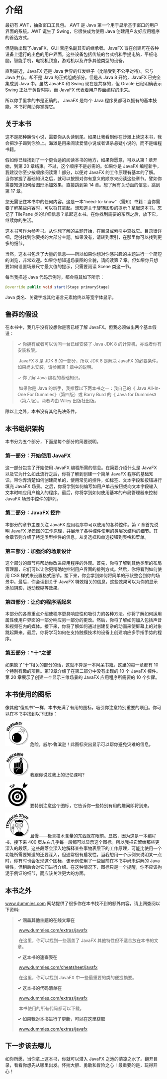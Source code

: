 # 介绍

最初有 AWT，抽象窗口工具包。 AWT 是 Java 第一个用于显示基于窗口的用户界面的系统。AWT 诞生了 Swing，它很快成为使用 Java 创建用户友好应用程序的首选方式。

但随后出现了JavaFX，GUI 宝座名副其实的继承者。JavaFX 旨在创建可在各种设备上运行的出色的用户界面，这些设备包括传统的台式机和手提电脑，平板电脑，智能手机，电视机顶盒，游戏机以及许多其他类型的设备。

直到最近，JavaFX 还是 Java 世界的红发继子（比喻受到不公平对待）。它与 Java 共存，却不是 Java 的正式组成部分。但是从 Java 8 开始，JavaFX 已完全集成到 Java 中。虽然 JavaFX 和 Swing 现在是共存的，但 Oracle 已经明确表示 Swing 正处于黄昏时期，而 JavaFX 代表着用户界面编程的未来。

所以你手里拿的书是正确的。 JavaFX 是每个 Java 程序员都可以拥有的基本技能，本书将帮助你掌握它。

## 关于本书

这不是那种廉价小说，需要你从头读到尾。如果让我看到你在沙滩上读这本书，我会把沙子踢到你脸上。海滩是用来阅读爱情小说或者谋杀悬疑小说的，而不是编程书籍。

假如你已经找到了一个更合适的阅读本书的地方，如果你愿意，可以从第 1 章开始，到第 20 章结束。不过，这个顺序不是必需的。如果你是 JavaFX 编程新手，我建议你至少按顺序阅读第 1 部分，以便对 JavaFX 的工作原理有基本的了解。当你掌握了基础知识之后，就可以按照对你有意义的顺序来阅读这些章节。譬如你需要知道如何给图形添加效果，直接跳到第 14 章。想了解有关动画的信息，跳到第 17 章。

您无需记住本书中的任何内容。这是一本“need-to-know”（需知）书籍：当你需要了解某些内容时，可以将其拿起。想知道关于旋转图形的提示？拿起这本书。忘记了 TilePane 类的详细信息？拿起这本书。在你找到需要的东西之后，放下它，继续你的生活。

这本书可作为参考书。从你想了解的主题开始，在目录或索引中查找它。目录很详细，足够找到你要找的大部分主题。如果没有，请转到索引，在那里你可以找到更多的细节。

当然，这本书包含了大量的信息——所以如果你想对你感兴趣的主题进行一个简短的浏览，非常欢迎。如果你想知道场景图的全貌，请阅读第 7 章。但如果你只想要如何设置场景尺寸最大值的提示，只需要阅读 Scene 类这一节。

每当我描述 Java 代码示例时，都会将其如下所示：

```java
@override public void start(Stage primaryStage)
```

Java 类名、关键字或其他语言元素始终以等宽字体显示。

## 鲁莽的假设

在本书中，我几乎没有设想你是否已经了解 JavaFX。但我必须做出两个基本假设：

> ✓ 你拥有或者可以访问一台已经安装了 Java JDK 8 的计算机，亦或者你有安装权限。
>
> ​	JavaFX 8 是 JDK 8 的一部分，所以 JDK 8 是解决 JavaFX 的必要条件。如果尚未安装，请参阅第 1 章中的说明。
>
> ✓ 你了解 Java 编程的基础知识。
>
> ​	如果你是 Java 的新手，我推荐以下两本书之一：我自己的《 Java All-In-One For Dummies》（第四版）或 Barry Burd 的《 Java for Dummies》（第六版）。两者均由 Wiley 出版社出版。

除以上之外，本书没有其他先决条件。

## 本书组织架构

本书分为五个部分，下面是每个部分的简要说明。

### 第一部分：开始使用 JavaFX

这一部分包含了开始使用 JavaFX 编程所需的信息。在简要介绍什么是 JavaFX 以及它为什么如此流行之后，你将了解到创建一个简单 JavaFX 程序的基础知识。带你弄清楚如何创建简单的，使用常见的控件，如标签、文本字段和按钮进行填充 JavaFX 场景。之后，你将学到如何编写如用户单击按钮或向文本字段输入文本时响应用户输入的程序。最后，你将学到如何使用基本的布局管理器来控制 JavaFX 场景中控件的排列。

### 第二部分：JavaFX 控件

本部分的章节主要关注 JavaFX 应用程序中可以使用的各种控件。第 7 章首先说明 JavaFX 场景图的工作原理，并展示了各种控件使用的类层次结构的细节。其余章节则介绍了特定类型控件的信息，从复选框和单选按钮到表格和菜单。

### 第三部分：加强你的场景设计

这个部分的章节将帮助你改进应用程序的外观。首先，你将了解到其他类型的布局管理器，它们可以让你更精确地控制用户界面的排列方式。然后，你将看到如何使用 CSS 样式来设置格式细节。接下来，你会学到如何将简单的形状整合到你的场景中。最后，你会读到关于 JavaFX 特效相关的信息，这些效果可以为你的显示添加阴影，运动模糊等效果。

### 第四部分：让你的程序活起来

本部分的各章重点介绍使程序更具响应性和吸引力的各种方法。你将了解如何运用属性使用户界面的一部分响应另一部分的更改。然后，你将了解如何加入包括声音和视频在内的媒体。接下来，你将了解如何通过创建复杂的动画来使屏幕上的对象跳起舞来。最后，你将学习如何在支持触摸技术的设备上创建响应多手指手势的程序。

### 第五部分：“十”之部

如果缺了“十”相关的部分的话，这就不算是一本阿呆书籍。这里的每一章都有 10 个特别有趣的项目。第19章介绍了在第二部分中没有出现的 10 个 JavaFX 控件。第 20 章展示了创建一个显示三维场景的 JavaFX 应用程序所需要的 10 个步骤。

## 本书使用的图标

像其他“傻瓜书”一样，本书充满了有用的图标，吸引你注意特别重要的项目。你可以在本书中找到以下图标：

<img src="assets/warning.png" width="80"/>危险，威尔·鲁滨逊！此图标突出显示可以帮你避免灾难的信息。

<img src="assets/remember.png" width="80"/>我跟你说过我上的记忆课吗?

<img src="assets/tip.png" width="80"/>要特别注意这个图标，它告诉你一些特别有用的趣闻即将到来。

<img src="assets/technical-stuff.png" width="80"/>且慢——极具技术含量的东西就在眼前。显然，因为这是一本编程书，接下来 400 页左右几乎每一段都可以显示这个图标。所以我把它留给那些更深入的段落，这些段落会深入地解释某些事物表层下的工作原理，可能比使用一个功能所需要知道的还要深入，但通常很有启发性。当我想用一个示例来说明某一点时，你有时也会发现这个图标，该示例使用了一些目前在本书中尚未讲解的 Java 特性，但稍后会对它们进行介绍。在这种情况下，图标只是一个提醒，你不应该拘泥于例证的细节，而应该关注更大的方面。

## 本书之外

www.dummies.com 网站提供了很多你在本书找不到的额外内容，请上网查阅以下资料:

> **✓ 涵盖其他主题的在线文章在**
>
> ​	www.dummies.com/extras/javafx
>
> ​	在这里，你可以找到一些涵盖了 JavaFX 其他特性但不适合放在本书的文章。
>
> **✓ 这本书的速查表在**
>
> ​	www.dummies.com/cheatsheet/javafx
>
> ​	在这里，你可以找到 JavaFX 中一些最重要的类的便捷摘要。
>
> **✓ 这本书的代码清单在**
>
> ​	www.dummies.com/extras/javafx
>
> ​	本书使用的所有代码都可以下载。
>
> **✓ 如果我对本书进行了更新，可以在这里获取**
>
> ​	www.dummies.com/extras/javafx

## 下一步该去哪儿

如你所愿，当你拿上这本书，你就可以潜入 JavaFX 之池的清凉之水了。翻开目录，看看你想先从哪里出发。怀揣大胆、勇敢和冒险之心！最重要的是，玩得开心！